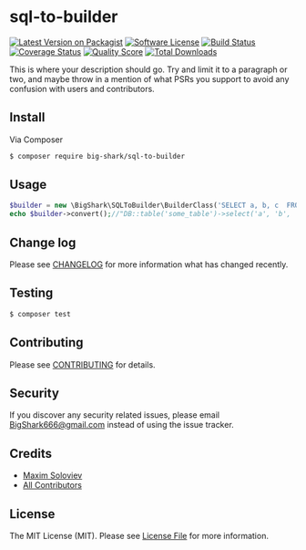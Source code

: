 # sql-to-builder

[![Latest Version on Packagist][ico-version]][link-packagist]
[![Software License][ico-license]](LICENSE.md)
[![Build Status][ico-travis]][link-travis]
[![Coverage Status][ico-scrutinizer]][link-scrutinizer]
[![Quality Score][ico-code-quality]][link-code-quality]
[![Total Downloads][ico-downloads]][link-downloads]

This is where your description should go. Try and limit it to a paragraph or two, and maybe throw in a mention of what
PSRs you support to avoid any confusion with users and contributors.

## Install

Via Composer

``` bash
$ composer require big-shark/sql-to-builder
```

## Usage

``` php
$builder = new \BigShark\SQLToBuilder\BuilderClass('SELECT a, b, c  FROM some_table WHERE d > 5');
echo $builder->convert();//"DB::table('some_table')->select('a', 'b', 'c')->where('d', '>', 5)->get()"
```

## Change log

Please see [CHANGELOG](CHANGELOG.md) for more information what has changed recently.

## Testing

``` bash
$ composer test
```

## Contributing

Please see [CONTRIBUTING](CONTRIBUTING.md) for details.

## Security

If you discover any security related issues, please email BigShark666@gmail.com instead of using the issue tracker.

## Credits

- [Maxim Soloviev][link-author]
- [All Contributors][link-contributors]

## License

The MIT License (MIT). Please see [License File](LICENSE.md) for more information.

[ico-version]: https://img.shields.io/packagist/v/big-shark/sql-to-builder.svg?style=flat-square
[ico-license]: https://img.shields.io/badge/license-MIT-brightgreen.svg?style=flat-square
[ico-travis]: https://img.shields.io/travis/big-shark/sql-to-builder/master.svg?style=flat-square
[ico-scrutinizer]: https://img.shields.io/scrutinizer/coverage/g/big-shark/sql-to-builder.svg?style=flat-square
[ico-code-quality]: https://img.shields.io/scrutinizer/g/big-shark/sql-to-builder.svg?style=flat-square
[ico-downloads]: https://img.shields.io/packagist/dt/big-shark/sql-to-builder.svg?style=flat-square

[link-packagist]: https://packagist.org/packages/big-shark/sql-to-builder
[link-travis]: https://travis-ci.org/big-shark/sql-to-builder
[link-scrutinizer]: https://scrutinizer-ci.com/g/big-shark/sql-to-builder/code-structure
[link-code-quality]: https://scrutinizer-ci.com/g/big-shark/sql-to-builder
[link-downloads]: https://packagist.org/packages/big-shark/sql-to-builder
[link-author]: https://github.com/Big-Shark
[link-contributors]: ../../contributors
